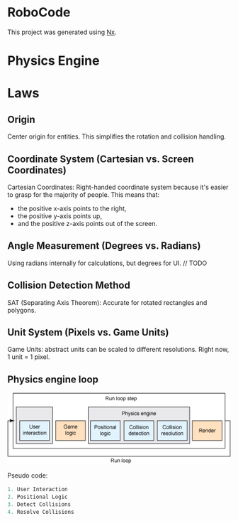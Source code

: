 # RoboCode

This project was generated using [Nx](https://nx.dev).


# Physics Engine

# Laws

## Origin
Center origin for entities. This simplifies the rotation and collision handling.

## Coordinate System (Cartesian vs. Screen Coordinates)
Cartesian Coordinates: Right-handed coordinate system because it's easier to grasp for the majority of people.
This means that:
 - the positive x-axis points to the right, 
 - the positive y-axis points up, 
 - and the positive z-axis points out of the screen.

## Angle Measurement (Degrees vs. Radians)
Using radians internally for calculations, but degrees for UI. // TODO

## Collision Detection Method
SAT (Separating Axis Theorem): Accurate for rotated rectangles and polygons.

## Unit System (Pixels vs. Game Units)
Game Units: abstract units can be scaled to different resolutions. Right now, 1 unit = 1 pixel.

## Physics engine loop
![run_loop.png](run_loop.png)

Pseudo code:
```js
1. User Interaction
2. Positional Logic
3. Detect Collisions
4. Resolve Collisions
```